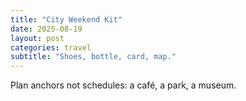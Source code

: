 ```yaml
---
title: "City Weekend Kit"
date: 2025-08-19
layout: post
categories: travel
subtitle: "Shoes, bottle, card, map."
---
```


Plan anchors not schedules: a café, a park, a museum.